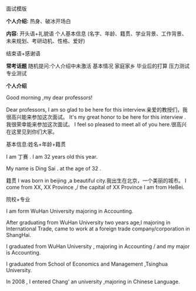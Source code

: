 

面试模版

**个人介绍:**
热身、破冰开场白

**内容:**
开头语+礼貌语
个人基本信息
(名字、年龄、籍贯、学业背景、工作背景、未来规划、考研动机、性格、爱好)

结束语+感谢语




**常考话题**
随机提问:个人介绍中未激活
基本情况
家庭家乡
毕业后的打算
压力测试
专业测试



**个人介绍**

Good morning  ,my dear  professors!

Dear professors, I am so glad to be here for this interview.亲爱的教授们，我很高兴能来参加这次面试。
It's my great honor to be here for this interview .我很荣幸能来参加这次面试。
I feel so pleased to meet all of you here.很高兴在这里见到你们大家。

基本信息:姓名+年龄+籍贯

I am 丁赛 .  I am 32 years old this year.

My name is Ding Sai . at the age of 32 .


籍贯
I was born in beijing ,a beautiful city.我出生在北京，一个美丽的城市。
I come from XX, XX Province ,/ the capital of XX Province
I am from HeBei.


院校+专业

I am form WuHan University majoring in Accounting.

After graduating from WuHan University two years age,I 
majoring in International Trade, came to work at a foreign trade 
company/corporation in ShangHai.

I graduated from WuHan University , majoring in Accounting / and my major is Accounting.

I graduated from School of Economics and Management ,Tsinghua University.

In 2008 , I entered Chang' an university ,majoring in Chinese Language.

































